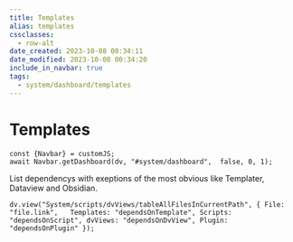 ```yaml
---
title: Templates
alias: templates
cssclasses:
  - row-alt
date_created: 2023-10-08 00:34:11
date_modified: 2023-10-08 00:34:20
include_in_navbar: true
tags:
  - system/dashboard/templates
---
```

# Templates


```dataviewjs
const {Navbar} = customJS;
await Navbar.getDashboard(dv, "#system/dashboard", 	false, 0, 1);
```
List dependencys with exeptions of the most obvious like Templater, Dataview and Obsidian.

```dataviewjs
dv.view("System/scripts/dvViews/tableAllFilesInCurrentPath", { File: "file.link",	Templates: "dependsOnTemplate", Scripts: "dependsOnScript", dvViews: "dependsOnDvView", Plugin: "dependsOnPlugin" });
```



